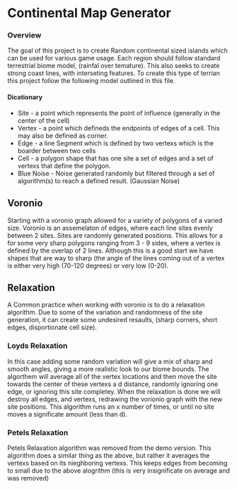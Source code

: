 # Continental Map Generator

### Overview
The goal of this project is to create Random continental sized islands which can be used for various game usage. Each region should follow standard terrestrial biome model, (rainfal over temature). This also seeks to create strong coast lines, with interseting features. To create this type of terrian this project follow the following model outlined in this file.
#### Dicationary
* Site - a point which represents the point of influence (generally in the center of the cell)
* Vertex - a point which defineds the endpoints of edges of a cell. This may also be defined as corner.
* Edge - a line Segment which is defined by two vertexs which is the boarder between two cells
* Cell - a polygon shape that has one site a set of edges and a set of vertexs that define the polygon.
* Blue Noise - Noise generated randomly but filtered through a set of algorithm(s) to reach a defined result. (Gaussian Noise)
## Voronio
Starting with a voronio graph allowed for a variety of polygons of a varied size. Voronio is an assemelaton of edges, where each line sites evenly between 2 sites. Sites are randomly generated positions. This allows for a for some very sharp polygons ranging from 3 - 9 sides, where a vertex is defined by the overlap of 2 lines. Although this is a good start we have shapes that are way to sharp (the angle of the lines coming out of a vertex is either very high (70-120 degrees) or very low (0-20).

## Relaxation
A Common practice when working with voronio is to do a relaxation algorithm. Due to some of the variation and randomness of the site generation, it can create some undesired resaults, (sharp corners, short edges, disportionate cell size).
### Loyds Relaxation
In this case adding some random variation will give a mix of sharp and smooth angles, giving a more realistic look to our biome bounds. The algorthem will average all of the vertex locations and then move the site towards the center of these vertexs a d distance, randomly ignoring one edge, or ignoring this site completey. When the relaxation is done we will destroy all edges, and vertexs, redrawing the vorionio graph with the new site positions. This algorithm runs an x number of times, or until no site moves a significate amount (less than d).

### Petels Relaxation

Petels Relaxation algorithm was removed from the demo version. This algorithm does a similar thing as the above, but rather it averages the vertexs based on its nieghboring vertexs. This keeps edges from becoming to small due to the above alogrithm (this is very insignificate on average and was removed)
